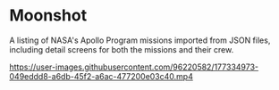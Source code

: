 # Moonshot
A listing of NASA's Apollo Program missions imported from JSON files, including detail screens for both the missions and their crew.

https://user-images.githubusercontent.com/96220582/177334973-049eddd8-a6db-45f2-a6ac-477200e03c40.mp4
